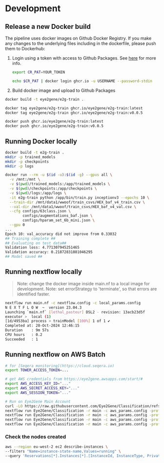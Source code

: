 # Development



## Release a new Docker build

The pipeline uses docker images on Github Docker Registry. If you make any changes to the underlying files including in the dockerfile, please push them to Dockerhub:

1. Login using a token with access to Github Packages. See [here](https://docs.github.com/en/packages/working-with-a-github-packages-registry/working-with-the-container-registry) for more info.

   ```bash
   export CR_PAT=YOUR_TOKEN

   echo $CR_PAT | docker login ghcr.io -u USERNAME --password-stdin
   ```

2. Build docker image and upload to Github Packages

```bash
docker build -t eye2gene/e2g-train .

docker tag eye2gene/e2g-train ghcr.io/eye2gene/e2g-train:latest
docker tag eye2gene/e2g-train ghcr.io/eye2gene/e2g-train:v0.0.5

docker push ghcr.io/eye2gene/e2g-train:latest
docker push ghcr.io/eye2gene/e2g-train:v0.0.5
```

## Running Docker locally

```bash
docker build -t e2g-train .
mkdir -p trained_models
mkdir -p checkpoints
mkdir -p logs

docker run --rm -u $(id -u):$(id -g) --gpus all \
  -v /mnt:/mnt \
  -v $(pwd)/trained_models:/app/trained_models \
  -v $(pwd)/checkpoints:/app/checkpoints \
  -v $(pwd)/logs:/app/logs \
  -it e2g-train python /app/bin/train.py inceptionv3 --epochs 10 \
  --train-dir /mnt/data1/wwoof/train_csvs/HEX_baf_v4_train.csv \
  --val-dir /mnt/data1/wwoof/train_csvs/HEX_baf_v4_val.csv \
  --cfg configs/63class.json \
        configs/augmentations_baf.json \
        configs/hparam_set_6b_mini.json \
  --gpu 0
...
Epoch 10: val_accuracy did not improve from 0.33032
## Training complete ##
## Evaluating on test data##
Validation loss: 4.771307945251465
Validation accuracy: 0.21872831881046295
## Model saved ##
```

## Running nextflow locally

> Note: change the docker image inside main.nf to a local image for development.
> Note: set errorStrategy to 'terminate', so that errors are identified faster.

```bash
nextflow run main.nf -c nextflow.config -c local_params.config
N E X T F L O W  ~  version 23.04.3
Launching `main.nf` [lethal_pasteur] DSL2 - revision: 13acb23d5f
executor >  local (1)
[1d/4953ba] process > trainModel [100%] 1 of 1 ✔
Completed at: 28-Oct-2024 12:46:15
Duration    : 9m 57s
CPU hours   : 0.2
Succeeded   : 1
```

## Running nextflow on AWS Batch

```bash
# for [Seqera monitoring](https://cloud.seqera.io)
export TOWER_ACCESS_TOKEN=...

# get AWS credentials from https://eye2gene.awsapps.com/start/#
export AWS_ACCESS_KEY_ID="..."
export AWS_SECRET_ACCESS_KEY="..."
export AWS_SESSION_TOKEN="..."

# Run on Eye2Gene Main Account
curl -LO https://raw.githubusercontent.com/Eye2Gene/Classification/refs/heads/main/aws_params.config
nextflow run Eye2Gene/Classification -r main -c aws_params.config -profile eye2gene_main -resume -with-tower
nextflow run Eye2Gene/Classification -r main -c aws_params.config -profile eye2gene_site1 -resume -with-tower
nextflow run Eye2Gene/Classification -r main -c aws_params.config -profile eye2gene_site2 -resume -with-tower
nextflow run Eye2Gene/Classification -r main -c aws_params.config -profile eye2gene_site3 -resume -with-tower
```

### Check the nodes created

```bash
aws --region eu-west-2 ec2 describe-instances \
--filters "Name=instance-state-name,Values=running" \
--query 'Reservations[*].Instances[*].[InstanceId, InstanceType, PrivateIpAddress, PublicIpAddress]'
```
